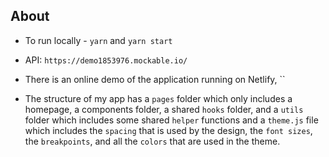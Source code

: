## About

- To run locally - `yarn` and `yarn start`

- API: `https://demo1853976.mockable.io/`

- There is an online demo of the application running on Netlify, ``

- The structure of my app has a `pages` folder which only includes a homepage, a components folder, a shared `hooks` folder, and a `utils` folder which includes some shared `helper` functions and a `theme.js` file which includes the `spacing` that is used by the design, the `font sizes`, the `breakpoints`, and all the `colors` that are used in the theme.
